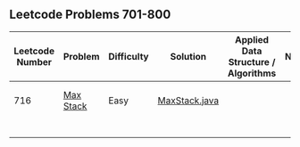 ## Leetcode Problems 701-800

| Leetcode Number | Problem | Difficulty | Solution | Applied Data Structure / Algorithms | Note |
|---|---|---|---|---|---|
| | []() | | []() | | | | |
| | []() | | []() | | | | |
| 716 | [Max Stack](../resources/MaxStack.md) | Easy | [MaxStack.java](src/main/java/com.search2026.leetcode.problems/MaxStack.java) | | | | |
| | []() | | []() | | | | |
| | []() | | []() | | | | |
| | []() | | []() | | | | |
| | []() | | []() | | | | |
| | []() | | []() | | | | |
| | []() | | []() | | | | |
| | []() | | []() | | | | |
